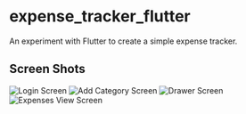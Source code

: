 # expense_tracker_flutter

An experiment with Flutter to create a simple expense tracker.

## Screen Shots

![Login Screen](https://github.com/mgudipati/expense_tracker_flutter/blob/master/images/Sago%20Login%20Screenshot.png)
![Add Category Screen](https://github.com/mgudipati/expense_tracker_flutter/blob/master/images/Add%20Category%20Screenshot.png)
![Drawer Screen](https://github.com/mgudipati/expense_tracker_flutter/blob/master/images/Drawer%20Screenshot.png)
![Expenses View Screen](https://github.com/mgudipati/expense_tracker_flutter/blob/master/images/Expenses%20View%20Screenshot.png)
